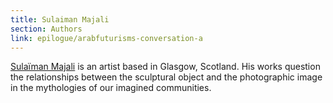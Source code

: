 ```yaml
---
title: Sulaiman Majali
section: Authors
link: epilogue/arabfuturisms-conversation-a
---
```


[Sulaïman Majali](../authors/sulaiman-majali) is an artist based in Glasgow,
Scotland. His works question the relationships between the sculptural object
and the photographic image in the mythologies of our imagined communities.



